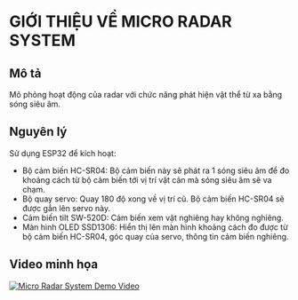 # GIỚI THIỆU VỀ MICRO RADAR SYSTEM

## Mô tả
  
Mô phỏng hoạt động của radar với chức năng phát hiện vật thể từ xa bằng sóng siêu âm.

## Nguyên lý

Sử dụng ESP32 để kích hoạt:
- Bộ cảm biến HC-SR04: Bộ cảm biến này sẽ phát ra 1 sóng siêu âm để đo khoảng cách từ bộ cảm biến tới vị trí vật cản mà sóng siêu âm sẽ va chạm.
- Bộ quay servo: Quay 180 độ xong về vị trí cũ. Bộ cảm biến HC-SR04 sẽ được gắn lên servo này.
- Cảm biến tilt SW-520D: Cảm biến xem vật nghiêng hay không nghiêng.
- Màn hình OLED SSD1306: Hiển thị lên màn hình khoảng cách đo được từ bộ cảm biến HC-SR04, góc quay của servo, thông tin cảm biến nghiêng.

## Video minh họa
[![Micro Radar System Demo Video](https://i9.ytimg.com/vi_webp/MnHhczUm32Q/mq2.webp?sqp=CNyHna0G-oaymwEmCMACELQB8quKqQMa8AEB-AH-CYAC0AWKAgwIABABGEYgWChyMA8=&rs=AOn4CLDh3r6Jc9yTbFvbkfC-dRIggEfd0g)](https://www.youtube.com/watch?v=MnHhczUm32Q)
